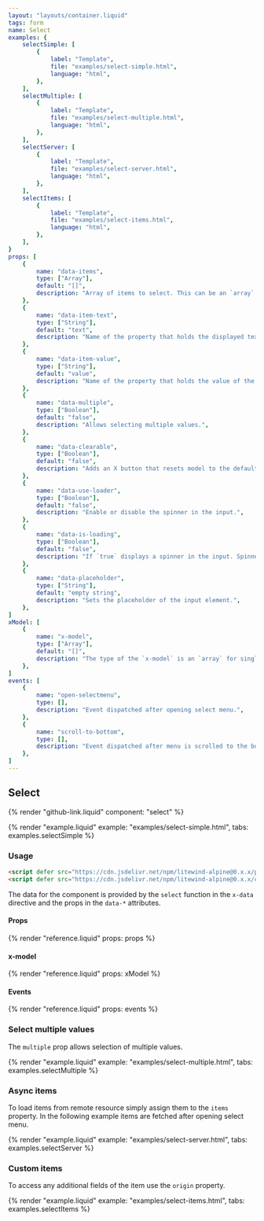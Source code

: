 ```yaml
---
layout: "layouts/container.liquid"
tags: form
name: Select
examples: {
    selectSimple: [
        {
            label: "Template",
            file: "examples/select-simple.html",
            language: "html",
        },
    ],
    selectMultiple: [
        {
            label: "Template",
            file: "examples/select-multiple.html",
            language: "html",
        },
    ],
    selectServer: [
        {
            label: "Template",
            file: "examples/select-server.html",
            language: "html",
        },
    ],
    selectItems: [
        {
            label: "Template",
            file: "examples/select-items.html",
            language: "html",
        },
    ],
}
props: [
    {
        name: "data-items",
        type: ["Array"],
        default: "[]",
        description: "Array of items to select. This can be an `array` of `strings` or an `array` of `objects`. The objects should have at least two properties: a `text` that will be displayed in the menu and a `value`. This prop is optional, items can be assigned directly to the `items` property.",
    },
    {
        name: "data-item-text",
        type: ["String"],
        default: "text",
        description: "Name of the property that holds the displayed text of the item.",
    },
    {
        name: "data-item-value",
        type: ["String"],
        default: "value",
        description: "Name of the property that holds the value of the item.",
    },
    {
        name: "data-multiple",
        type: ["Boolean"],
        default: "false",
        description: "Allows selecting multiple values.",
    },
    {
        name: "data-clearable",
        type: ["Boolean"],
        default: "false",
        description: "Adds an X button that resets model to the default value.",
    },
    {
        name: "data-use-loader",
        type: ["Boolean"],
        default: "false",
        description: "Enable or disable the spinner in the input.",
    },
    {
        name: "data-is-loading",
        type: ["Boolean"],
        default: "false",
        description: "If `true` displays a spinner in the input. Spinner should be first enabled in the `data-use-loader` prop.",
    },
    {
        name: "data-placeholder",
        type: ["String"],
        default: "empty string",
        description: "Sets the placeholder of the input element.",
    },
]
xModel: [
    {
        name: "x-model",
        type: ["Array"],
        default: "[]",
        description: "The type of the `x-model` is an `array` for single and multiple modes. The values in the `array` are the `value` fields of the selected options.",
    },
]
events: [
    {
        name: "open-selectmenu",
        type: [],
        description: "Event dispatched after opening select menu.",
    },
    {
        name: "scroll-to-bottom",
        type: [],
        description: "Event dispatched after menu is scrolled to the bottom.",
    },
]
---
```

## Select

{% render "github-link.liquid" component: "select" %}

{% render "example.liquid" example: "examples/select-simple.html", tabs: examples.selectSimple %}

### Usage

```html
<script defer src="https://cdn.jsdelivr.net/npm/litewind-alpine@0.x.x/plugins/use-floating/dist/cdn.min.js"></script>
<script defer src="https://cdn.jsdelivr.net/npm/litewind-alpine@0.x.x/components/select/dist/cdn.min.js"></script>
```

The data for the component is provided by the `select` function in the `x-data` directive and the props in the `data-*` attributes.

#### Props

{% render "reference.liquid" props: props %}

#### x-model

{% render "reference.liquid" props: xModel %}

#### Events

{% render "reference.liquid" props: events %}

### Select multiple values

The `multiple` prop allows selection of multiple values.

{% render "example.liquid" example: "examples/select-multiple.html", tabs: examples.selectMultiple %}

### Async items

To load items from remote resource simply assign them to the `items` property. In the following example items are fetched after opening select menu.

{% render "example.liquid" example: "examples/select-server.html", tabs: examples.selectServer %}

### Custom items

To access any additional fields of the item use the `origin` property.

{% render "example.liquid" example: "examples/select-items.html", tabs: examples.selectItems %}
